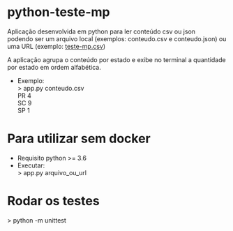 # python-teste-mp

Aplicação desenvolvida em python para ler conteúdo csv ou json  
podendo ser um arquivo local (exemplos: conteudo.csv e conteudo.json) ou uma URL (exemplo: [teste-mp.csv](https://gist.githubusercontent.com/goblinbr/89c3e2dc07187ebbfbdef0485082723e/raw/11fb91cdb30fb98338d8352910f84d71280d4089/teste-mp.csv))

A aplicação agrupa o conteúdo por estado e exibe no terminal a quantidade por estado em ordem alfabética.

- Exemplo:  
\> app.py conteudo.csv  
PR 4  
SC 9  
SP 1  

# Para utilizar sem docker
- Requisito python >= 3.6
- Executar:  
\> app.py arquivo_ou_url


# Rodar os testes
\> python -m unittest